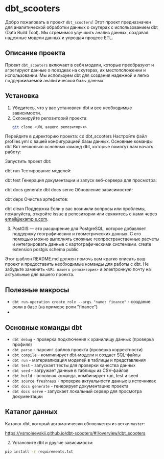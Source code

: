 # dbt_scooters

Добро пожаловать в проект `dbt_scooters`! Этот проект предназначен для аналитической обработки данных о скутерах с использованием dbt (Data Build Tool). Мы стремимся улучшить анализ данных, создавая надежные модели данных и упрощая процесс ETL.

## Описание проекта

Проект `dbt_scooters` включает в себя модели, которые преобразуют и агрегируют данные о поездках на скутерах, их местоположении и использовании. Мы используем dbt для создания надежной и легко поддерживаемой аналитической базы данных.

## Установка

1. Убедитесь, что у вас установлен dbt и все необходимые зависимости.
2. Склонируйте репозиторий проекта:
   ```bash
   git clone <URL вашего репозитория>
Перейдите в директорию проекта:
cd dbt_scooters
Настройте файл profiles.yml с вашей конфигурацией базы данных.
Основные команды dbt
Вот несколько основных команд dbt, которые помогут вам начать работу:

Запустить проект dbt:

dbt run
Тестирование моделей:

dbt test
Генерация документации и запуск веб-сервера для просмотра:

dbt docs generate
dbt docs serve
Обновление зависимостей:

dbt deps
Очистка артефактов:

dbt clean
Поддержка
Если у вас возникли вопросы или проблемы, пожалуйста, откройте issue в репозитории или свяжитесь с нами через email@example.com.

3. PostGIS — это расширение для PostgreSQL, которое добавляет поддержку географических и геометрических данных. С его помощью можно выполнять сложные геопространственные расчеты и интегрировать данные с картографическими системами.
create extension postgis schema public


Этот шаблон README.md должен помочь вам кратко описать ваш проект и предоставить необходимые команды для работы с dbt. Не забудьте заменить `<URL вашего репозитория>` и электронную почту на актуальные для вашего проекта.

## Полезные макросы

- `dbt run-operation create_role --args "name: finance"` - создание роли в базе (на примере роли "finance")
- 
## Основные команды dbt

- `dbt debug` - проверка подключения к хранилищу данных (проверка профиля)
- `dbt parse` - парсинг файлов проекта (проверка корректности)
- `dbt compile` - компилирует dbt-модели и создает SQL-файлы
- `dbt run` - материализация моделей в таблицы и представления
- `dbt test` - запускает тесты для проверки качества данных
- `dbt seed` - загружает данные в таблицы из CSV-файлов
- `dbt build` - основная команда, комбинирует run, test и seed
- `dbt source freshness` - проверка актуальности данных в источниках
- `dbt docs generate` - генерирует документацию проекта
- `dbt docs serve` - запускает локальный сервер для просмотра документации

## Каталог данных

Каталог dbt, который автоматически обновляется из ветки `master`:

https://vsmoleevskii.github.io/dbt-scooters/#!/overview/dbt_scooters

2. Установите dbt и другие зависимости:
   
```bash
pip install -r requirements.txt
```